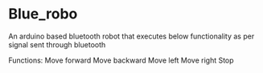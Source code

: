 # Blue_robo
An arduino based bluetooth robot that executes below functionality as per signal sent through bluetooth

Functions:
	Move forward
	Move backward
	Move left
	Move right
	Stop
	
